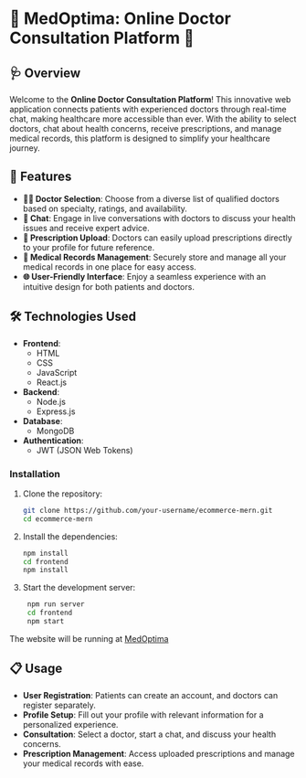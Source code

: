 # 🌟 MedOptima: Online Doctor Consultation Platform 🌟

## 🩺 Overview

Welcome to the **Online Doctor Consultation Platform**! This innovative web application connects patients with experienced doctors through real-time chat, making healthcare more accessible than ever. With the ability to select doctors, chat about health concerns, receive prescriptions, and manage medical records, this platform is designed to simplify your healthcare journey.

## 🚀 Features

- **👩‍⚕️ Doctor Selection**: Choose from a diverse list of qualified doctors based on specialty, ratings, and availability.
- **💬 Chat**: Engage in live conversations with doctors to discuss your health issues and receive expert advice.
- **📝 Prescription Upload**: Doctors can easily upload prescriptions directly to your profile for future reference.
- **📁 Medical Records Management**: Securely store and manage all your medical records in one place for easy access.
- **🌐 User-Friendly Interface**: Enjoy a seamless experience with an intuitive design for both patients and doctors.

## 🛠️ Technologies Used

- **Frontend**: 
  - HTML
  - CSS
  - JavaScript
  - React.js
- **Backend**: 
  - Node.js
  - Express.js
- **Database**: 
  - MongoDB
- **Authentication**: 
  - JWT (JSON Web Tokens)

### Installation

1. Clone the repository:
   ```bash
   git clone https://github.com/your-username/ecommerce-mern.git
   cd ecommerce-mern

2. Install the dependencies:
    ```bash
    npm install
    cd frontend
    npm install
    
3. Start the development server:
   ```bash
    npm run server
    cd frontend
    npm start

The website will be running at [MedOptima](https://medoptima-ks.vercel.app/)
## 📋 Usage

- **User Registration**: Patients can create an account, and doctors can register separately.
- **Profile Setup**: Fill out your profile with relevant information for a personalized experience.
- **Consultation**: Select a doctor, start a chat, and discuss your health concerns.
- **Prescription Management**: Access uploaded prescriptions and manage your medical records with ease.
